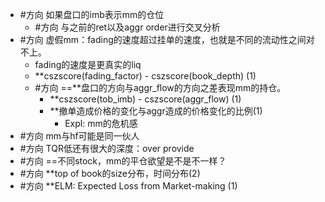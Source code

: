 - #方向 如果盘口的imb表示mm的仓位
	- #方向 与之前的ret以及aggr order进行交叉分析
- #方向 虚假mm：fading的速度超过挂单的速度，也就是不同的流动性之间对不上。
	- fading的速度是更真实的liq
	- **cszscore(fading_factor) - cszscore(book_depth) (1)
	- #方向 ==**盘口的方向与aggr_flow的方向之差表现mm的持仓。
		- **cszscore(tob_imb) - cszscore(aggr_flow) (1)
		- **撤单造成价格的变化与aggr造成的价格变化的比例(1)
			- Expl: mm的危机感
- #方向 mm与hf可能是同一伙人
- #方向 TQR低还有很大的深度：over provide
- #方向 ==不同stock，mm的平仓欲望是不是不一样？
- #方向 **top of book的size分布，时间分布(2)
- #方向 **ELM: Expected Loss from Market-making (1)